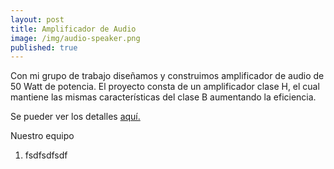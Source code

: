 ```yaml
---
layout: post
title: Amplificador de Audio
image: /img/audio-speaker.png
published: true
---
```

Con mi grupo de trabajo diseñamos y construimos amplificador de audio de 50 Watt de potencia. El proyecto consta de un amplificador clase H, el cual mantiene las mismas características del clase B aumentando la eficiencia.

Se pueder ver los detalles [aquí.](https://quiroga-juan.github.io/files/amplicador.pdf)

Nuestro equipo
1. fsdfsdfsdf

